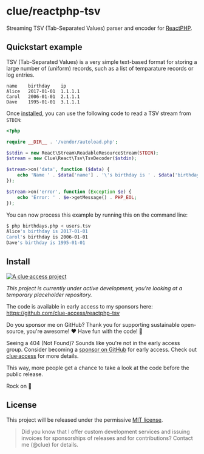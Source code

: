 # clue/reactphp-tsv

Streaming TSV (Tab-Separated Values) parser and encoder for [ReactPHP](https://reactphp.org/).

## Quickstart example

TSV (Tab-Separated Values) is a very simple text-based format for storing a
large number of (uniform) records, such as a list of temparature records or log
entries.

```
name	birthday	ip
Alice	2017-01-01	1.1.1.1
Carol	2006-01-01	2.1.1.1
Dave	1995-01-01	3.1.1.1
```

Once [installed](#install), you can use the following code to read a TSV stream from `STDIN`:

```php
<?php

require __DIR__ . '/vendor/autoload.php';

$stdin = new React\Stream\ReadableResourceStream(STDIN);
$stream = new Clue\React\Tsv\TsvDecoder($stdin);

$stream->on('data', function ($data) {
    echo 'Name ' . $data['name'] . '\'s birthday is ' . $data['birthday'] . PHP_EOL;
});

$stream->on('error', function (Exception $e) {
    echo 'Error: ' . $e->getMessage() . PHP_EOL;
});
```

You can now process this example by running this on the command line:

```bash
$ php birthdays.php < users.tsv 
Alice's birthday is 2017-01-01
Carol's birthday is 2006-01-01
Dave's birthday is 1995-01-01
```

## Install

[![A clue·access project](https://raw.githubusercontent.com/clue-access/clue-access/main/clue-access.png)](https://github.com/clue-access/clue-access)

*This project is currently under active development,
you're looking at a temporary placeholder repository.*

The code is available in early access to my sponsors here: https://github.com/clue-access/reactphp-tsv

Do you sponsor me on GitHub? Thank you for supporting sustainable open-source, you're awesome! ❤️ Have fun with the code! 🎉

Seeing a 404 (Not Found)? Sounds like you're not in the early access group. Consider becoming a [sponsor on GitHub](https://github.com/sponsors/clue) for early access. Check out [clue·access](https://github.com/clue-access/clue-access) for more details.

This way, more people get a chance to take a look at the code before the public release.

Rock on 🤘

## License

This project will be released under the permissive [MIT license](LICENSE).

> Did you know that I offer custom development services and issuing invoices for
  sponsorships of releases and for contributions? Contact me (@clue) for details.
